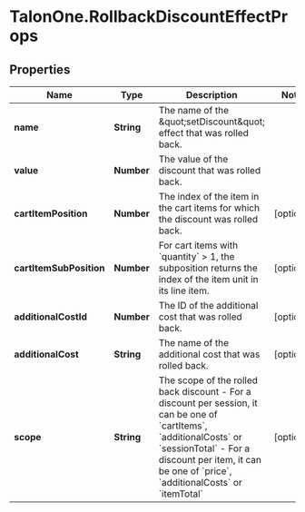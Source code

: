 # TalonOne.RollbackDiscountEffectProps

## Properties

Name | Type | Description | Notes
------------ | ------------- | ------------- | -------------
**name** | **String** | The name of the \&quot;setDiscount\&quot; effect that was rolled back. | 
**value** | **Number** | The value of the discount that was rolled back. | 
**cartItemPosition** | **Number** | The index of the item in the cart items for which the discount was rolled back. | [optional] 
**cartItemSubPosition** | **Number** | For cart items with &#x60;quantity&#x60; &gt; 1, the subposition returns the index of the item unit in its line item.  | [optional] 
**additionalCostId** | **Number** | The ID of the additional cost that was rolled back. | [optional] 
**additionalCost** | **String** | The name of the additional cost that was rolled back. | [optional] 
**scope** | **String** | The scope of the rolled back discount - For a discount per session, it can be one of &#x60;cartItems&#x60;, &#x60;additionalCosts&#x60; or &#x60;sessionTotal&#x60; - For a discount per item, it can be one of &#x60;price&#x60;, &#x60;additionalCosts&#x60; or &#x60;itemTotal&#x60;  | [optional] 


